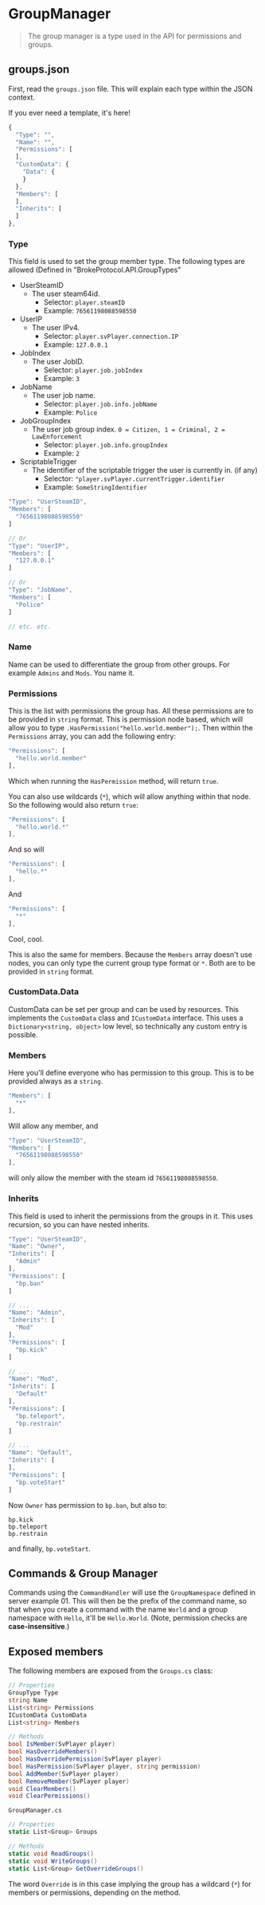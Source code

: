 # GroupManager

> The group manager is a type used in the API for permissions and groups.

## groups.json
First, read the `groups.json` file. This will explain each type within the JSON context.

If you ever need a template, it's here!
```js
{
  "Type": "",
  "Name": "",
  "Permissions": [
  ],
  "CustomData": {
    "Data": {
    }
  },
  "Members": [
  ],
  "Inherits": [
  ]
},
```

### Type
This field is used to set the group member type.
The following types are allowed (Defined in "BrokeProtocol.API.GroupTypes"
- UserSteamID
    - The user steam64id.
      - Selector: `player.steamID`
      - Example: `76561198088598550`
- UserIP
    - The user IPv4.
      - Selector: `player.svPlayer.connection.IP`
      - Example: `127.0.0.1`
- JobIndex
    - The user JobID.
      - Selector: `player.job.jobIndex`
      - Example: `3`
- JobName
    - The user job name.
      - Selector: `player.job.info.jobName`
      - Example: `Police`
- JobGroupIndex
    - The user job group index. `0 = Citizen, 1 = Criminal, 2 = LawEnforcement`
      - Selector: `player.job.info.groupIndex`
      - Example: `2`
- ScriptableTrigger
    - The identifier of the scriptable trigger the user is currently in. (if any)
      - Selector: `"player.svPlayer.currentTrigger.identifier`
      - Example: `SomeStringIdentifier`

```js
"Type": "UserSteamID",
"Members": [
  "76561198088598550"
]

// Or
"Type": "UserIP",
"Members": [
  "127.0.0.1"
]

// Or
"Type": "JobName",
"Members": [
  "Police"
]

// etc. etc.
```

### Name
Name can be used to differentiate the group from other groups. For example `Admins` and `Mods`. You name it.

### Permissions
This is the list with permissions the group has. All these permissions are to be provided in `string` format. This is permission node based, which will allow you to type `.HasPermission("hello.world.member");`. Then within the `Permissions` array, you can add the following entry:
```js
"Permissions": [
  "hello.world.member"
],
```
Which when running the `HasPermission` method, will return `true`. 

You can also use wildcards (`*`), which will allow anything within that node. So the following would also return `true`:
```js
"Permissions": [
  "hello.world.*"
],
```
And so will
```js
"Permissions": [
  "hello.*"
],
```
And
```js
"Permissions": [
  "*"
],
```
Cool, cool.

This is also the same for members. Because the `Members` array doesn't use nodes, you can only type the current group type format or `*`. Both are to be provided in `string` format.

### CustomData.Data
CustomData can be set per group and can be used by resources. This implements the `CustomData` class and `ICustomData` interface. This uses a `Dictionary<string, object>` low level, so technically any custom entry is possible.

### Members
Here you'll define everyone who has permission to this group. This is to be provided always as a `string`.

```js
"Members": [
  "*"
],
```
Will allow any member, and
```js
"Type": "UserSteamID",
"Members": [
  "76561198088598550"
],
```
will only allow the member with the steam id `76561198088598550`.

### Inherits
This field is used to inherit the permissions from the groups in it. This uses recursion, so you can have nested inherits.
```js
"Type": "UserSteamID",
"Name": "Owner",
"Inherits": [
  "Admin"
],
"Permissions": [
  "bp.ban"
]

// ...
"Name": "Admin",
"Inherits": [
  "Mod"
],
"Permissions": [
  "bp.kick"
]

// ...
"Name": "Mod",
"Inherits": [
  "Default"
],
"Permissions": [
  "bp.teleport",
  "bp.restrain"
]

// ...
"Name": "Default",
"Inherits": [
],
"Permissions": [
  "bp.voteStart"
]
```
Now `Owner` has permission to `bp.ban`, but also to:
```
bp.kick
bp.teleport
bp.restrain
```
and finally, `bp.voteStart`.


## Commands & Group Manager

Commands using the `CommandHandler` will use the `GroupNamespace` defined in server example 01. This will then be the prefix of the command name, so that when you create a command with the name `World` and a group namespace with `Hello`, it'll be `Hello.World`. (Note, permission checks are **case-insensitive**.)

## Exposed members

The following members are exposed from the `Groups.cs` class:
```csharp
// Properties
GroupType Type
string Name
List<string> Permissions
ICustomData CustomData
List<string> Members

// Methods
bool IsMember(SvPlayer player)
bool HasOverrideMembers()
bool HasOverridePermission(SvPlayer player)
bool HasPermission(SvPlayer player, string permission)
bool AddMember(SvPlayer player)
bool RemoveMember(SvPlayer player)
void ClearMembers()
void ClearPermissions()
```

`GroupManager.cs`
```csharp
// Properties
static List<Group> Groups

// Methods
static void ReadGroups()
static void WriteGroups()
static List<Group> GetOverrideGroups()
```

The word `Override` is in this case implying the group has a wildcard (`*`) for members or permissions, depending on the method.